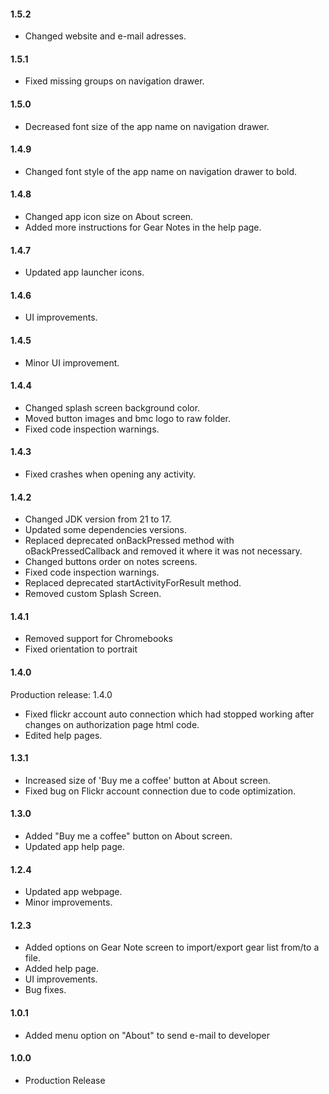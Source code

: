 #### **1.5.2**
- Changed website and e-mail adresses.

#### **1.5.1**
- Fixed missing groups on navigation drawer.

#### **1.5.0**
- Decreased font size of the app name on navigation drawer.

#### **1.4.9**
- Changed font style of the app name on navigation drawer to bold.

#### **1.4.8**
- Changed app icon size on About screen.
- Added more instructions for Gear Notes in the help page.

#### **1.4.7**
- Updated app launcher icons.

#### **1.4.6**
- UI improvements.

#### **1.4.5**
- Minor UI improvement.

#### **1.4.4**
- Changed splash screen background color.
- Moved button images and bmc logo to raw folder.
- Fixed code inspection warnings.

#### **1.4.3**
- Fixed crashes when opening any activity.

#### **1.4.2**
- Changed JDK version from 21 to 17.
- Updated some dependencies versions.
- Replaced deprecated onBackPressed method with oBackPressedCallback and removed it where it was not necessary.
- Changed buttons order on notes screens.
- Fixed code inspection warnings.
- Replaced deprecated startActivityForResult method.
- Removed custom Splash Screen.

#### **1.4.1**
- Removed support for Chromebooks
- Fixed orientation to portrait

#### **1.4.0**
Production release: 1.4.0
- Fixed flickr account auto connection which had stopped working after changes on authorization page html code.
- Edited help pages.

#### **1.3.1**
- Increased size of 'Buy me a coffee' button at About screen.
- Fixed bug on Flickr account connection due to code optimization.

#### **1.3.0**
- Added "Buy me a coffee" button on About screen.
- Updated app help page.

#### **1.2.4**
- Updated app webpage.
- Minor improvements.

#### **1.2.3**
- Added options on Gear Note screen to import/export gear list from/to a file.
- Added help page.
- UI improvements.
- Bug fixes.

#### **1.0.1**
- Added menu option on "About" to send e-mail to developer

#### **1.0.0**
- Production Release
